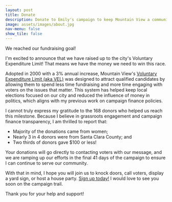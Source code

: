 ```yaml
---
layout: post
title: Donate
description: Donate to Emily's campaign to keep Mountain View a community for all. Every contribution makes a difference!
image: assets/images/about.jpg
nav-menu: false
show_tile: false
---
```


We reached our fundraising goal!  
  
I'm excited to announce that we have raised up to the city's Voluntary Expenditure Limit! That means we have the money we need to win this race.  
    
Adopted in 2000 with a 3% annual increase, Mountain View's [Voluntary Expenditure Limit (aka VEL)](https://library.municode.com/ca/mountain_view/codes/code_of_ordinances?nodeId=PTIITHCO_CH2AD_ARTXIICAFI_DIV3VOEXLI) was designed to attract qualified candidates by allowing them to spend less time fundraising and more time engaging with voters on the issues that matter. This system has helped keep local elections focused on our city and reduced the influence of money in politics, which aligns with my previous work on campaign finance policies.  
   
I cannot truly express my gratitude to the 168 donors who helped us reach this milestone. Because I believe in grassroots engagement and campaign finance transparency, I am thrilled to report that:  
- Majority of the donations came from women;  
- Nearly 3 in 4 donors were from Santa Clara County; and  
- Two thirds of donors gave $100 or less!  
  
Your donations will go directly to contacting voters with our message, and we are ramping up our efforts in the final 41 days of the campaign to ensure I can continue to serve our community.  
  
With that in mind, I hope you will join us to knock doors, call voters, display a yard sign, or host a house party. [Sign up today!](https://emilyannramos.com/join-us/) I would love to see you soon on the campaign trail.  
  
Thank you for your help and support!  